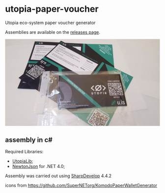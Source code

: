 # utopia-paper-voucher
Utopia eco-system paper voucher generator

Assemblies are available on the [releases page](https://github.com/Sagleft/utopia-paper-voucher/releases).

![screenshot](https://github.com/Sagleft/utopia-paper-voucher/raw/master/resources/photo.jpg)

## assembly in c#

Required Libraries:

* [UtopiaLib](https://github.com/Sagleft/utopialib-csharp);
* [NewtonJson](https://www.newtonsoft.com/json) for .NET 4.0;

Assembly was carried out using [SharpDevelop](http://www.icsharpcode.net/OpenSource/SD/Default.aspx) 4.4.2

icons from https://github.com/SuperNETorg/KomodoPaperWalletGenerator
